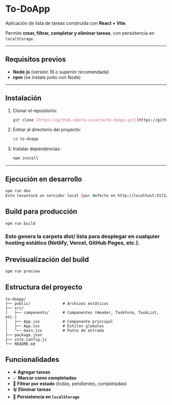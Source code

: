 #  To-DoApp

Aplicación de lista de tareas construida con **React + Vite**.

Permite **crear, filtrar, completar y eliminar tareas**, con persistencia en `localStorage`.

---

##  Requisitos previos

* **Node.js** (versión 16 o superior recomendada)
* **npm** (se instala junto con Node)

---

##  Instalación

1.  Clonar el repositorio:
    ```bash
    git clone [https://github.com/tu-usuario/to-doapp.git](https://github.com/tu-usuario/to-doapp.git)
    ```
2.  Entrar al directorio del proyecto:
    ```bash
    cd to-doapp
    ```
3.  Instalar dependencias:
    ```bash
    npm install
    ```

---

##  Ejecución en desarrollo

```bash
npm run dev
Esto levantará un servidor local (por defecto en http://localhost:5173/).
```

##  Build para producción
```Bash
npm run build
```

###  Esto genera la carpeta dist/ lista para desplegar en cualquier hosting estático (Netlify, Vercel, GitHub Pages, etc.).

##  Previsualización del build

```Bash
npm run preview
```

##  Estructura del proyecto

```
to-doapp/
├── public/              # Archivos estáticos
├── src/
│   ├── components/      # Componentes (Header, TaskForm, TaskList, etc.)
│   ├── App.jsx          # Componente principal
│   ├── App.css          # Estilos globales
│   └── main.jsx         # Punto de entrada
├── package.json
├── vite.config.js
└── README.md
```

##  Funcionalidades

- ➕ **Agregar tareas**  
- ✅ **Marcar como completadas**  
- 🔄 **Filtrar por estado** (todas, pendientes, completadas)  
- 🗑️ **Eliminar tareas**  
- 💾 **Persistencia en `localStorage`**
